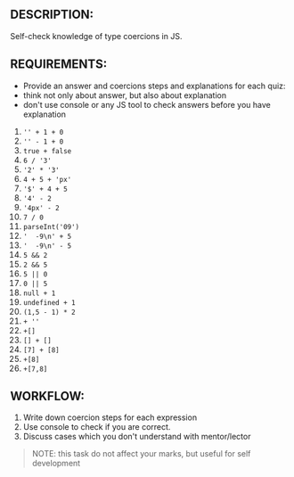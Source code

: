 ﻿## DESCRIPTION:
Self-check knowledge of type coercions in JS.

## REQUIREMENTS:

* Provide an answer and coercions steps and explanations for each quiz:
* think not only about answer, but also about explanation
* don't use console or any JS tool to check answers before you have explanation

1.	`'' + 1 + 0`
2.	`'' - 1 + 0`
3.	`true + false`
4.	`6 / '3'`
5.	`'2' * '3'`
6.	`4 + 5 + 'px'`
7.	`'$' + 4 + 5`
8.	`'4' - 2`
9.	`'4px' - 2`
10.	`7 / 0`
11.	`parseInt('09')`
12.	`'  -9\n' + 5`
13.	`'  -9\n' - 5`
14.	`5 && 2`
15.	`2 && 5`
16.	`5 || 0`
17.	`0 || 5`
18.	`null + 1`
19.	`undefined + 1`
20.	`(1,5 - 1) * 2`
21.	`+ ''`
22.	`+[]`
23.	`[] + []`
24.	`[7] + [8]`
25.	`+[8]`
26.	`+[7,8]`

## WORKFLOW:

1. Write down coercion steps for each expression
2. Use console to check if you are correct.
3. Discuss cases which you don't understand with mentor/lector

> NOTE: this task do not affect your marks, but useful for self development
